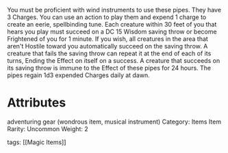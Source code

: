 You must be proficient with wind instruments to use these pipes. They have 3 Charges. You can use an action to play them and expend 1 charge to create an eerie, spellbinding tune. Each creature within 30 feet of you that hears you play must succeed on a DC 15 Wisdom saving throw or become Frightened of you for 1 minute. If you wish, all creatures in the area that aren't Hostile toward you automatically succeed on the saving throw. A creature that fails the saving throw can repeat it at the end of each of its turns, Ending the Effect on itself on a success. A creature that succeeds on its saving throw is immune to the Effect of these pipes for 24 hours. The pipes regain 1d3 expended Charges daily at dawn.

# Attributes
adventuring gear (wondrous item, musical instrument)
Category: Items
Item Rarity: Uncommon
Weight: 2

tags: [[Magic Items]]